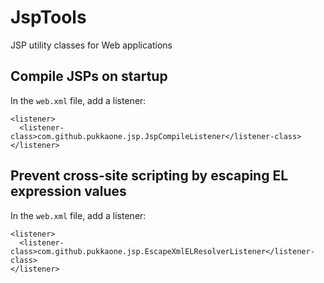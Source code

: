 # JspTools

JSP utility classes for Web applications


## Compile JSPs on startup

In the `web.xml` file, add a listener:

    <listener>
      <listener-class>com.github.pukkaone.jsp.JspCompileListener</listener-class>
    </listener> 


## Prevent cross-site scripting by escaping EL expression values

In the `web.xml` file, add a listener:

    <listener>
      <listener-class>com.github.pukkaone.jsp.EscapeXmlELResolverListener</listener-class>
    </listener> 
